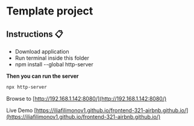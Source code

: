 # Template project


## Instructions 📋

* Download application
* Run terminal inside this folder
* npm install --global http-server

**Then you can run the server**

```bash
npx http-server
```

Browse to [http://192.168.1.142:8080/](http://192.168.1.142:8080/)

Live Demo [https://iliafilimonov1.github.io/frontend-321-airbnb.github.io/](https://iliafilimonov1.github.io/frontend-321-airbnb.github.io/)
